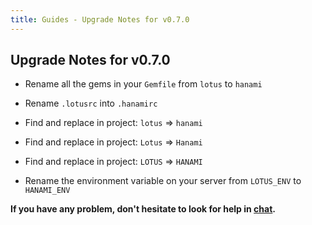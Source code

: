 ```yaml
---
title: Guides - Upgrade Notes for v0.7.0
---
```


## Upgrade Notes for v0.7.0

  * Rename all the gems in your `Gemfile` from `lotus` to `hanami`

  * Rename `.lotusrc` into `.hanamirc`

  * Find and replace in project: `lotus` => `hanami`

  * Find and replace in project: `Lotus` => `Hanami`

  * Find and replace in project: `LOTUS` => `HANAMI`

  * Rename the environment variable on your server from `LOTUS_ENV` to `HANAMI_ENV`

**If you have any problem, don't hesitate to look for help in [chat](http://chat.hanamirb.org).**
